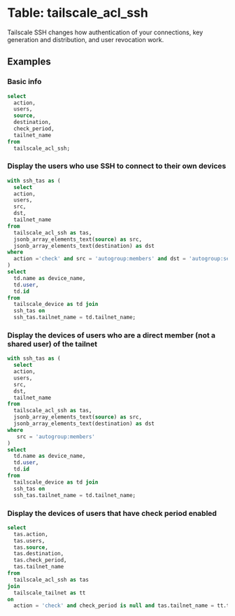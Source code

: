 # Table: tailscale_acl_ssh

Tailscale SSH changes how authentication of your connections, key generation and distribution, and user revocation work.

## Examples

### Basic info

```sql
select
  action,
  users,
  source,
  destination,
  check_period,
  tailnet_name
from
  tailscale_acl_ssh;
```

### Display the users who use SSH to connect to their own devices

```sql
with ssh_tas as (
  select
  action,
  users,
  src,
  dst,
  tailnet_name
from
  tailscale_acl_ssh as tas,
  jsonb_array_elements_text(source) as src,
  jsonb_array_elements_text(destination) as dst
where
  action ='check' and src = 'autogroup:members' and dst = 'autogroup:self'
)
select
  td.name as device_name,
  td.user,
  td.id
from
  tailscale_device as td join
  ssh_tas on
  ssh_tas.tailnet_name = td.tailnet_name;
```

### Display the devices of users who are a direct member (not a shared user) of the tailnet

```sql
with ssh_tas as (
  select
  action,
  users,
  src,
  dst,
  tailnet_name
from
  tailscale_acl_ssh as tas,
  jsonb_array_elements_text(source) as src,
  jsonb_array_elements_text(destination) as dst
where
   src = 'autogroup:members'
)
select
  td.name as device_name,
  td.user,
  td.id
from
  tailscale_device as td join
  ssh_tas on
  ssh_tas.tailnet_name = td.tailnet_name;
```

### Display the devices of users that have check period enabled

```sql
select
  tas.action,
  tas.users,
  tas.source,
  tas.destination,
  tas.check_period,
  tas.tailnet_name
from
  tailscale_acl_ssh as tas
join
  tailscale_tailnet as tt
on
  action = 'check' and check_period is null and tas.tailnet_name = tt.tailnet_name;
```